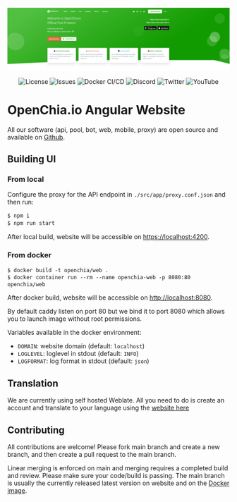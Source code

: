 ![](.github/assets/landing.png)

<p align="center">
  <a style="text-decoration:none" href="https://github.com/openchia/web/blob/main/LICENSE.md">
    <img alt="License" src="https://img.shields.io/github/license/openchia/web?logo=github&color=0&label=License&style=flat-square">
  </a>
  <a style="text-decoration:none" href="https://github.com/openchia/web/issues">
    <img alt="Issues" src="https://img.shields.io/github/issues/openchia/web?logo=github&color=0&label=Issues&style=flat-square">
  </a>
  <a style="text-decoration:none" href="https://github.com/openchia/web/actions/workflows/docker-publish.yml">
    <img alt="Docker CI/CD" src="https://img.shields.io/github/workflow/status/openchia/web/Docker?logo=github&color=0&label=Pipeline&style=flat-square">
  </a>
  <a style="text-decoration:none" href="https://discord.gg/2URS9H7RZn">
    <img alt="Discord" src="https://img.shields.io/discord/865233670938689537?logo=discord&color=0&logoColor=white&label=Discord&style=flat-square">
  </a>
  <a style="text-decoration:none" href="https://twitter.com/openchia">
    <img alt="Twitter" src="https://img.shields.io/twitter/follow/openchia?color=blue&label=Twitter&logo=twitter&logoColor=white&style=flat-square">
  </a>
  <a style="text-decoration:none" href="https://www.youtube.com/channel/UCL70j_KiPd49rfp_UEqxiyQ">
    <img alt="YouTube" src="https://img.shields.io/youtube/channel/subscribers/UCL70j_KiPd49rfp_UEqxiyQ?label=YouTube&logo=youtube&logoColor=white&style=flat-square">
  </a>
</p>

# OpenChia.io Angular Website

All our software (api, pool, bot, web, mobile, proxy) are open source and available on [Github][1].

## Building UI

### From local

Configure the proxy for the API endpoint in `./src/app/proxy.conf.json` and then run:

```bash
$ npm i
$ npm run start
```

After local build, website will be accessible on [https://localhost:4200](https://localhost:4200).

### From docker

```
$ docker build -t openchia/web .
$ docker container run --rm --name openchia-web -p 8080:80 openchia/web
```

After docker build, website will be accessible on [http://localhost:8080](http://localhost:8080).

By default caddy listen on port 80 but we bind it to port 8080 which allows you to launch image without root permissions.

Variables available in the docker environment:
* `DOMAIN`: website domain (default: `localhost`)
* `LOGLEVEL`: loglevel in stdout (default: `INFO`)
* `LOGFORMAT`: log format in stdout (default: `json`)

## Translation

We are currently using self hosted Weblate.
All you need to do is create an account and translate to your language using the [website here][2]

## Contributing

All contributions are welcome! Please fork main branch and create a new branch, and then create a pull request to the main branch.

Linear merging is enforced on main and merging requires a completed build and review. Please make sure your code/build is passing.
The main branch is usually the currently released latest version on website and on the [Docker image][3].

[1]: https://github.com/openchia
[2]: https://translation.openchia.io
[3]: https://github.com/openchia/web/pkgs/container/web
